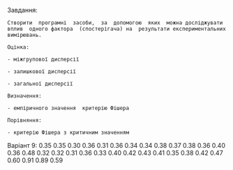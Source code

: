 
Завдання: 
    
    Створити  програмні  засоби,  за  допомогою  яких  можна досліджувати вплив  одного фактора  (спостерігача) на  результати експериментальних вимірювань. 
    
    Оцінка:

    - міжгрупової дисперсії

    - залишкової дисперсії

    - загальної дисперсії

    Визначення:
    
    - емпіричного значення  критерію Фішера 
    
    Порівняння:
    
    - критерію Фішера з критичним значенням

Варіант 9:
    0.35 0.35 0.30 0.36 0.31 0.36 0.34 0.34
    0.38 0.37 0.38 0.36 0.40 0.36 0.48 0.32
    0.32 0.31 0.36 0.33 0.40 0.42 0.43 0.41
    0.35 0.38 0.42 0.47 0.60 0.91 0.89 0.59
